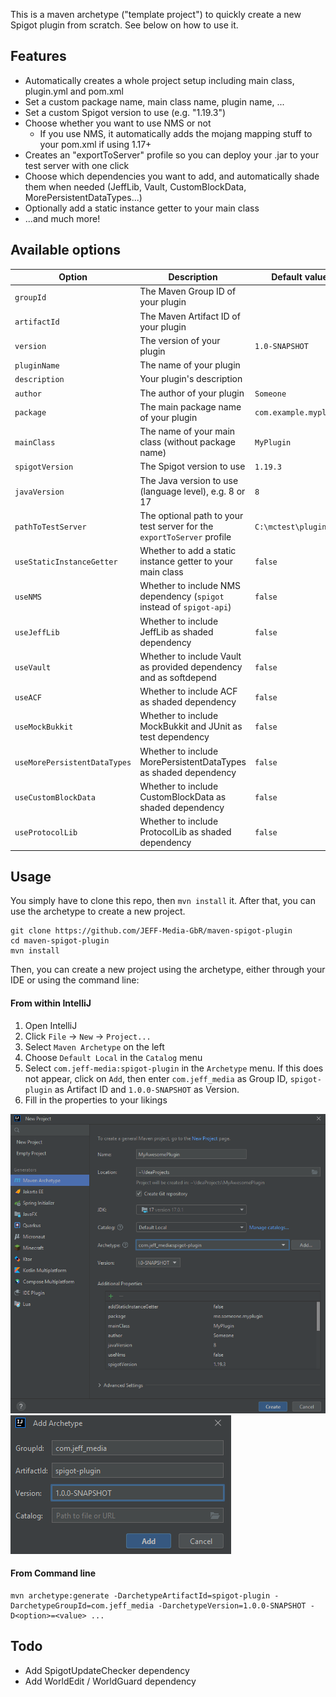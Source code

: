 This is a maven archetype ("template project") to quickly create a new Spigot plugin from scratch. See below on how to use it.

## Features

- Automatically creates a whole project setup including main class, plugin.yml and pom.xml
- Set a custom package name, main class name, plugin name, ...
- Set a custom Spigot version to use (e.g. "1.19.3")
- Choose whether you want to use NMS or not
    - If you use NMS, it automatically adds the mojang mapping stuff to your pom.xml if using 1.17+
- Creates an "exportToServer" profile so you can deploy your .jar to your test server with one click
- Choose which dependencies you want to add, and automatically shade them when needed (JeffLib, Vault, CustomBlockData,
  MorePersistentDataTypes...)
- Optionally add a static instance getter to your main class
- ...and much more!

## Available options

| Option                   | Description                                                                                                                   | Default value          |
|--------------------------|-------------------------------------------------------------------------------------------------------------------------------|------------------------|
| `groupId`                | The Maven Group ID of your plugin                                                                                             |                        |
| `artifactId`             | The Maven Artifact ID of your plugin                                                                                          |                        |
| `version`                | The version of your plugin                                                                                                    | `1.0-SNAPSHOT`         |
| `pluginName`             | The name of your plugin                                                                                                       |                        |
| `description`            | Your plugin's description                                                                                                     |                        |
| `author`                 | The author of your plugin                                                                                                     | `Someone`              |
| `package`                | The main package name of your plugin                                                                                          | `com.example.myplugin` |
| `mainClass`              | The name of your main class (without package name)                                                                            | `MyPlugin`             |
| `spigotVersion`          | The Spigot version to use                                                                                                     | `1.19.3`                 |
| `javaVersion`            | The Java version to use (language level), e.g. 8 or 17                                                                        | `8`                      |
| `pathToTestServer`       | The optional path to your test server for the `exportToServer` profile | `C:\mctest\plugins`    |
| `useStaticInstanceGetter` | Whether to add a static instance getter to your main class                                                                    | `false`                |
| `useNMS`                 | Whether to include NMS dependency (`spigot` instead of `spigot-api`)                                                          | `false`                |
| `useJeffLib`             | Whether to include JeffLib as shaded dependency                                                                               | `false`                |
| `useVault`               | Whether to include Vault as provided dependency and as softdepend                                                             | `false`           |
| `useACF`                 | Whether to include ACF as shaded dependency                                                                                   | `false`                |
| `useMockBukkit`          | Whether to include MockBukkit and JUnit as test dependency                                                                    | `false`                |
| `useMorePersistentDataTypes` | Whether to include MorePersistentDataTypes as shaded dependency                                                               | `false`                |
| `useCustomBlockData`     | Whether to include CustomBlockData as shaded dependency                                                                       | `false`                |
| `useProtocolLib`         | Whether to include ProtocolLib as shaded dependency                                                                           | `false`                |

<!--
| Allowed values                          
|-----------------------------------------
| Any valid Maven Group ID                
| Any valid Maven Artifact ID             
|                                         
| Any valid plugin name (`[a-zA-Z0-9_]+`) 
|                                         
|                                         
| Any valid Java package name             
| Any valid Java class name               
| Any valid Spigot version                
| Any valid Java version                  
| Any valid path                          
 | `true` or `false`                      
| `true` or `false`                       
| `true` or `false`                       
| `true` or `false`                       
| `true` or `false`                       
| `true` or `false`                       
    | `true` or `false`                   
| `true` or `false`                       
-->

## Usage

You simply have to clone this repo, then `mvn install` it. After that, you can use the archetype to create a new
project.

```shell
git clone https://github.com/JEFF-Media-GbR/maven-spigot-plugin
cd maven-spigot-plugin
mvn install
```

Then, you can create a new project using the archetype, either through your IDE or using the command line:

#### From within IntelliJ

1. Open IntelliJ
2. Click `File` -> `New` -> `Project...`
3. Select `Maven Archetype` on the left
4. Choose `Default Local` in the `Catalog` menu
5. Select `com.jeff-media:spigot-plugin` in the `Archetype` menu. If this does not appear, click on `Add`, then enter `com.jeff_media` as Group ID, `spigot-plugin` as Artifact ID and `1.0.0-SNAPSHOT` as Version.
6. Fill in the properties to your likings

![img.png](img/intellij_create_project.png)
![img_1.png](img/intellij_add_archetype.png)

#### From Command line

```shell
mvn archetype:generate -DarchetypeArtifactId=spigot-plugin -DarchetypeGroupId=com.jeff_media -DarchetypeVersion=1.0.0-SNAPSHOT -D<option>=<value> ...
```

## Todo
- Add SpigotUpdateChecker dependency
- Add WorldEdit / WorldGuard dependency